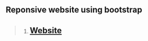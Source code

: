 ## Reponsive website using bootstrap 
>  1. ## [Website](https://myselfanandvp.github.io/linkedinclone/ "website link")
